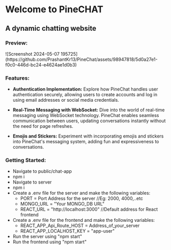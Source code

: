 <h1>Welcome to PineCHAT</h1>
<h2>A dynamic chatting website</h2>

<h3>Preview:</h3>
![Screenshot 2024-05-07 195725](https://github.com/PrashantKr13/PineChat/assets/98947818/5d0a27e1-f0c0-446d-bc24-e4624ae1d0b3)



<h3>Features:</h3>

* **Authentication Implementation:** Explore how PineChat handles user authentication securely, allowing users to create accounts and log in using email addresses or social media credentials.

* **Real-Time Messaging with WebSocket:** Dive into the world of real-time messaging using WebSocket technology. PineChat enables seamless communication between users, updating conversations instantly without the need for page refreshes.

* **Emojis and Stickers:** Experiment with incorporating emojis and stickers into PineChat's messaging system, adding fun and expressiveness to conversations.

<h3>Getting Started:</h3>

* Navigate to public/chat-app
* npm i
* Navigate to server
* npm i
* Create a .env file for the server and make the following variables:
  - PORT = Port Address for the server //Eg: 2000, 4000,..etc
  - MONGO_URL = "Your MONGO_DB URL"
  - REACT_URL = "http://localhost:3000" //Default address for React frontend
* Create a .env file for the frontend and make the following variables:
  - REACT_APP_Api_Route_HOST = Address_of_your_server
  - REACT_APP_LOCALHOST_KEY = "app-user"
* Run the server using "npm start"
* Run the frontend using "npm start"
